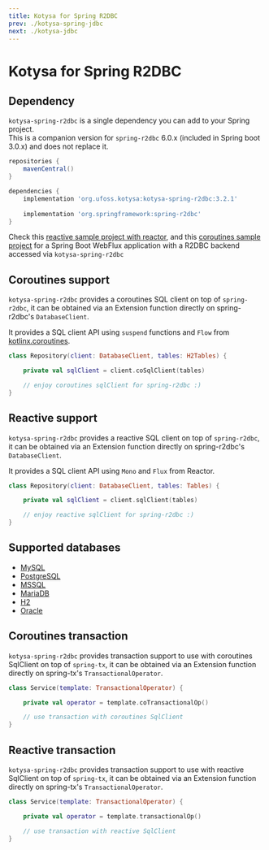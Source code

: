 ```yaml
---
title: Kotysa for Spring R2DBC
prev: ./kotysa-spring-jdbc
next: ./kotysa-jdbc
---
```


# Kotysa for Spring R2DBC

## Dependency

`kotysa-spring-r2dbc` is a single dependency you can add to your Spring project. \
This is a companion version for `spring-r2dbc` 6.0.x (included in Spring boot 3.0.x) and does not replace it.

```groovy
repositories {
    mavenCentral()
}

dependencies {
    implementation 'org.ufoss.kotysa:kotysa-spring-r2dbc:3.2.1'
    
    implementation 'org.springframework:spring-r2dbc'
}
```
Check this [reactive sample project with reactor](https://github.com/ufoss-org/kotysa/tree/master/samples/kotysa-spring-r2dbc-reactive),
and this [coroutines sample project](https://github.com/ufoss-org/kotysa/tree/master/samples/kotysa-spring-r2dbc-coroutines)
for a Spring Boot WebFlux application with a R2DBC backend accessed via `kotysa-spring-r2dbc`

## Coroutines support

`kotysa-spring-r2dbc` provides a coroutines SQL client on top of `spring-r2dbc`,
it can be obtained via an Extension function directly on spring-r2dbc's ```DatabaseClient```.

It provides a SQL client API using ```suspend``` functions and ```Flow``` from
[kotlinx.coroutines](https://github.com/Kotlin/kotlinx.coroutines).

```kotlin
class Repository(client: DatabaseClient, tables: H2Tables) {

	private val sqlClient = client.coSqlClient(tables)

	// enjoy coroutines sqlClient for spring-r2dbc :)
}
```

## Reactive support

`kotysa-spring-r2dbc` provides a reactive SQL client on top of `spring-r2dbc`, 
it can be obtained via an Extension function directly on spring-r2dbc's ```DatabaseClient```.

It provides a SQL client API using ```Mono``` and ```Flux``` from Reactor.

```kotlin
class Repository(client: DatabaseClient, tables: Tables) {

	private val sqlClient = client.sqlClient(tables)

	// enjoy reactive sqlClient for spring-r2dbc :)
}
```

## Supported databases

* [MySQL](table-mapping.html#mysql)
* [PostgreSQL](table-mapping.html#postgresql)
* [MSSQL](table-mapping.html#mssql)
* [MariaDB](table-mapping.html#mariadb)
* [H2](table-mapping.html#h2)
* [Oracle](table-mapping.html#oracle)

## Coroutines transaction

`kotysa-spring-r2dbc` provides transaction support to use with coroutines SqlClient on top of `spring-tx`,
it can be obtained via an Extension function directly on spring-tx's ```TransactionalOperator```.

```kotlin
class Service(template: TransactionalOperator) {

	private val operator = template.coTransactionalOp()

	// use transaction with coroutines SqlClient
}
```

## Reactive transaction

`kotysa-spring-r2dbc` provides transaction support to use with reactive SqlClient on top of `spring-tx`, 
it can be obtained via an Extension function directly on spring-tx's ```TransactionalOperator```.

```kotlin
class Service(template: TransactionalOperator) {

	private val operator = template.transactionalOp()

	// use transaction with reactive SqlClient
}
```
